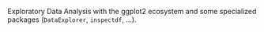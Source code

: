 Exploratory Data Analysis with the ggplot2 ecosystem and some specialized packages (`DataExplorer`, `inspectdf`, ...).

